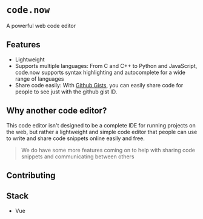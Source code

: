 # `code.now`
A powerful web code editor

## Features
- Lightweight
- Supports multiple languages: From C and C++ to Python and JavaScript, code.now supports syntax highlighting and autocomplete for a wide range of languages
- Share code easily: With [Github Gists](), you can easily share code for people to see just with the github gist ID.

## Why another code editor?
This code editor isn't designed to be a complete IDE for running projects on the web, but rather a lightweight and simple code editor that people can use to write and share code snippets online easily and free. 

> We do have some more features coming on to help with sharing code snippets and communicating between others

## Contributing

## Stack
- Vue